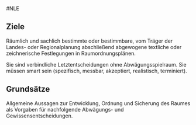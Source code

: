 #NLE 

## Ziele

Räumlich und sachlich bestimmte oder bestimmbare, vom Träger der Landes- oder Regionalplanung abschließend abgewogene textliche oder zeichnerische Festlegungen in Raumordnungsplänen.

Sie sind verbindliche Letztentscheidungen ohne Abwägungsspielraum. Sie müssen smart sein (spezifisch, messbar, akzeptiert, realistisch, terminiert).

## Grundsätze

Allgemeine Aussagen zur Entwicklung, Ordnung und Sicherung des Raumes als Vorgaben für nachfolgende Abwägungs- und Gewissensentscheidungen.